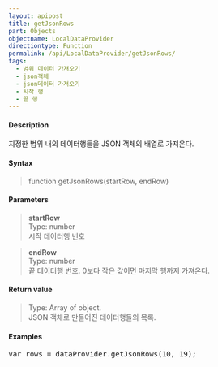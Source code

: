 ```yaml
---
layout: apipost
title: getJsonRows
part: Objects
objectname: LocalDataProvider
directiontype: Function
permalink: /api/LocalDataProvider/getJsonRows/
tags:
  - 범위 데이터 가져오기
  - json객체
  - json데이터 가져오기
  - 시작 행
  - 끝 행
---
```



#### Description

 지정한 범위 내의 데이터행들을 JSON 객체의 배열로 가져온다.

#### Syntax

> function getJsonRows(startRow, endRow)

#### Parameters

> **startRow**  
> Type: number  
> 시작 데이터행 번호

> **endRow**  
> Type: number  
> 끝 데이터행 번호. 0보다 작은 값이면 마지막 행까지 가져온다.

#### Return value

> Type: Array of object.  
> JSON 객체로 만들어진 데이터행들의 목록.

#### Examples 

<pre class="prettyprint">
var rows = dataProvider.getJsonRows(10, 19);
</pre>


